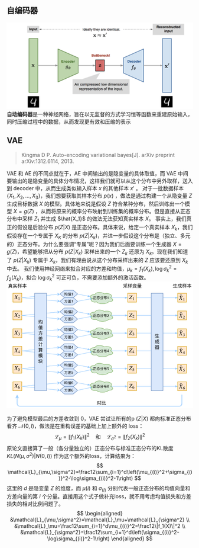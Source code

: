 ## 自编码器
![700](static/image-20240919165357974.png)
**自动编码器**是一种神经网络，旨在以无监督的方式学习恒等函数来重建原始输入，同时压缩过程中的数据，从而发现更有效和压缩的表示

## VAE
>Kingma D P. Auto-encoding variational bayes[J]. arXiv preprint arXiv:1312.6114, 2013.

VAE 和 AE 的不同点就在于，AE 中间输出的是隐变量的具体取值，而 VAE 中间要输出的是隐变量的具体分布情况，这样我们就可以从这个分布中另外取样，送入到 decoder 中，从而生成类似输入样本 $x$ 的其他样本 $x′$ 。
对于一批数据样本 $\{X_1, X_2, ..., X_3\}$，我们想要获取其样本分布 $p(x)$ ，做法是通过构建一个从隐变量 $Z$ 生成目标数据 $X$ 的模型。具体地来说是假设 $Z$ 符合某种分布，然后训练出一个模型 $X=g (Z)$ ，从而将原来的概率分布映射到训练集的概率分布。但是直接从正态分布中采样 $Z_1$ 并生成 $\hat{X_1}$ 的做法无法获知真实样本 $X$。
事实上，我们真正的假设是后验分布 $p(Z|X)$ 是正态分布。具体来说，给定一个真实样本 $X_k$，我们假设存在一个专属于 $X_K$ 的分布 $p(Z|X_k)$，并进一步假设这个分布是（独立、多元的）正态分布。为什么要强调“专属”呢？因为我们后面要训练一个生成器 $X=g (Z)$，希望能够把从分布 $p(Z|X_k)$ 采样出来的一个 $Z_k$ 还原为 $X_k$。现在我们知道了 $p(Z|X_k)$ 专属于 $X_k$，我们有理由说从这个分布采样出来的 $Z$ 应该要还原到 $X_k$ 中去。
我们使用神经网络来拟合对应的方差和均值，$\mu_k=f_1(X_k),\log\sigma_k^2=f_2(X_k)$，拟合 $\log\sigma_k^2$ 可正可负，不需要添加额外的激活函数。
![700](static/image-20240919182028081.png)

为了避免模型最后的方差收敛到 0，VAE 尝试让所有的p $(Z|X)$ 都向标准正态分布看齐 $\mathcal{N}(0,I)$，做法是在重构误差的基础上加上额外的 loss：
$$
\mathcal{L}_\mu=\|f_1(X_k)\|^2\quad\text{和}\quad\mathcal{L}_{\sigma^2}=\|f_2(X_k)\|^2
$$
原论文直接算了一般（各分量独立的）正态分布与标准正态分布的KL散度 $KL\left(N(\mu,\sigma^2)|N(0,I)\right)$ 作为这个额外的loss，计算结果为：
$$
\mathcal{L}_{\mu,\sigma^2}=\frac12\sum_{i=1}^d\left(\mu_{(i)}^2+\sigma_{(i)}^2-\log\sigma_{(i)}^2-1\right)
$$
这里的 $d$ 是隐变量 $Z$ 的维度，而 $μ(i)$ 和 $\sigma_{(i)}$ 分别代表一般正态分布的均值向量和方差向量的第 $i$ 个分量。直接用这个式子做补充loss，就不用考虑均值损失和方差损失的相对比例问题了。
$$
\begin{aligned}
&\mathcal{L}_{\mu,\sigma^2}=\mathcal{L}_\mu+\mathcal{L}_{\sigma^2} \\
&\mathcal{L}_\mu=\frac12\sum_{i=1}^d\mu_{(i)}^2=\frac12\|f_1(X)\|^2 \\
&\mathcal{L}_{\sigma^2}=\frac12\sum_{i=1}^d\left(\sigma_{(i)}^2-\log\sigma_{(i)}^2-1\right)
\end{aligned}
$$
